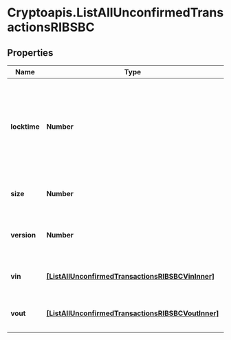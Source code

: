 # Cryptoapis.ListAllUnconfirmedTransactionsRIBSBC

## Properties

Name | Type | Description | Notes
------------ | ------------- | ------------- | -------------
**locktime** | **Number** | Represents the locktime on the transaction on the specific blockchain, i.e. the blockheight at which the transaction is valid. | 
**size** | **Number** | Represents the total size of this transaction. | 
**version** | **Number** | Represents the transaction&#39;s version number. | 
**vin** | [**[ListAllUnconfirmedTransactionsRIBSBCVinInner]**](ListAllUnconfirmedTransactionsRIBSBCVinInner.md) | Represents the transaction inputs. | 
**vout** | [**[ListAllUnconfirmedTransactionsRIBSBCVoutInner]**](ListAllUnconfirmedTransactionsRIBSBCVoutInner.md) | Object Array representation of transaction outputs | 


